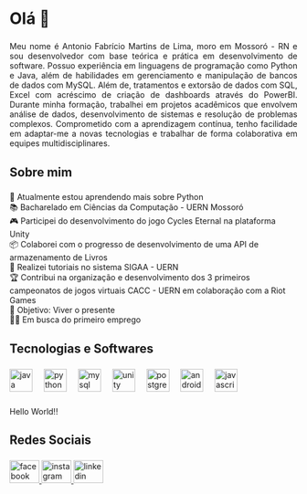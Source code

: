 <h1 align="left">Olá 👋</h1>

###

<p align="justify">  Meu nome é Antonio Fabrício Martins de Lima, moro em Mossoró - RN e sou desenvolvedor com base teórica e prática em desenvolvimento de software. Possuo experiência em linguagens de programação como Python e Java, além de habilidades em gerenciamento e manipulação de bancos de dados com MySQL. Além de, tratamentos e extorsão de  dados com SQL, Excel com acréscimo de criação de dashboards através do PowerBI. Durante minha formação, trabalhei em projetos acadêmicos que envolvem análise de dados, desenvolvimento de sistemas e resolução de problemas complexos. Comprometido com a aprendizagem contínua, tenho facilidade em adaptar-me a novas tecnologias e trabalhar de forma colaborativa em equipes multidisciplinares.
</p>

###

<h2 align="left">Sobre mim</h2>

###

<p align="left">📓 Atualmente estou aprendendo mais sobre Python <br>📚 Bacharelado em Ciências da Computação - UERN Mossoró <br>🎮 Participei do desenvolvimento do jogo Cycles Eternal na plataforma Unity<br>📦 Colaborei com o progresso de desenvolvimento de uma API de armazenamento de Livros<br>📄 Realizei tutoriais no sistema SIGAA - UERN<br>🏆 Contribui na organização e desenvolvimento dos 3 primeiros campeonatos de jogos virtuais CACC - UERN em colaboração com a Riot Games<br>🎯 Objetivo: Viver o presente<br>👨‍⚖️ Em busca do primeiro emprego</p>

###

<h2 align="left">Tecnologias e Softwares</h2>

###

<div align="left">
  <img src="https://cdn.jsdelivr.net/gh/devicons/devicon/icons/java/java-original.svg" height="40" alt="java logo"  />
  <img width="12" />
  <img src="https://cdn.jsdelivr.net/gh/devicons/devicon/icons/python/python-original.svg" height="40" alt="python logo"  />
  <img width="12" />
  <img src="https://cdn.jsdelivr.net/gh/devicons/devicon/icons/mysql/mysql-original.svg" height="40" alt="mysql logo"  />
  <img width="12" />
  <img src="https://cdn.jsdelivr.net/gh/devicons/devicon/icons/unity/unity-original.svg" height="40" alt="unity logo"  />
  <img width="12" />
  <img src="https://cdn.jsdelivr.net/gh/devicons/devicon/icons/postgresql/postgresql-original.svg" height="40" alt="postgresql logo"  />
  <img width="12" />
  <img src="https://cdn.jsdelivr.net/gh/devicons/devicon/icons/android/android-original.svg" height="40" alt="android logo"  />
  <img width="12" />
  <img src="https://cdn.jsdelivr.net/gh/devicons/devicon/icons/javascript/javascript-original.svg" height="40" alt="javascript logo"  />
</div>

###

<p align="left">Hello World!!</p>

###

<h2 align="left">Redes Sociais</h2>

###

<div align="left">
  <a href="https://www.facebook.com/fabricio.martins.7921/" target="_blank">
    <img src="https://raw.githubusercontent.com/maurodesouza/profile-readme-generator/master/src/assets/icons/social/facebook/default.svg" width="52" height="40" alt="facebook logo"  />
  </a>
  <a href="https://www.instagram.com/fabriciomt8/" target="_blank">
    <img src="https://raw.githubusercontent.com/maurodesouza/profile-readme-generator/master/src/assets/icons/social/instagram/default.svg" width="52" height="40" alt="instagram logo"  />
  </a>
  <a href="https://www.linkedin.com/in/fabrício-martins-09b413345/" target="_blank">
    <img src="https://raw.githubusercontent.com/maurodesouza/profile-readme-generator/master/src/assets/icons/social/linkedin/default.svg" width="52" height="40" alt="linkedin logo"  />
  </a>
</div>

###
